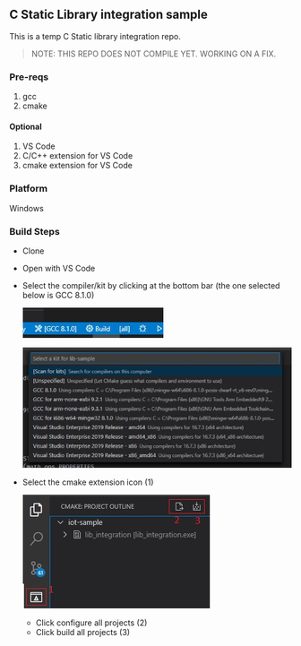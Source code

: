 ## C Static Library integration sample
This is a temp C Static library integration repo. 

> NOTE: THIS REPO DOES NOT COMPILE YET. WORKING ON A FIX.

### Pre-reqs
1. gcc
1. cmake

#### Optional
1. VS Code
1. C/C++ extension for VS Code
1. cmake extension for VS Code

### Platform
Windows

### Build Steps
* Clone
* Open with VS Code
* Select the compiler/kit by clicking at the bottom bar (the one selected below is GCC 8.1.0)

   ![SELECT COMPILER](resources/select-compiler-1.jpg)
   
   ![SELECT COMPILER](resources/select-compiler-2.jpg)
   
* Select the cmake extension icon (1)

   ![SELECT COMPILER](resources/cmake-extension-1.jpg)

   * Click configure all projects (2)
   * Click build all projects (3)
